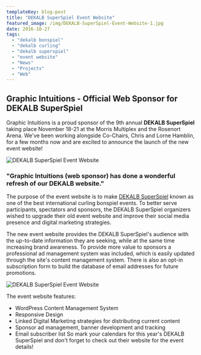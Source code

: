 ```yaml
---
templateKey: blog-post
title: "DEKALB SuperSpiel Event Website"
featured_image: /img/DEKALB-SuperSpiel-Event-Website-1.jpg
date: 2016-10-27
tags:
  - "dekalb bonspiel"
  - "dekalb curling"
  - "dekalb superspiel"
  - "event website"
  - "News"
  - "Projects"
  - "Web"
---
```


## Graphic Intuitions - Official Web Sponsor for DEKALB SuperSpiel

Graphic Intuitions is a proud sponsor of the 9th annual **DEKALB SuperSpiel** taking place November 18-21 at the Morris Multiplex and the Rosenort Arena. We've been working alongside Co-Chairs, Chris and Lorne Hamblin, for a few months now and are excited to announce the launch of the new event website!

![DEKALB SuperSpiel Event Website](/img/DEKALB-SuperSpiel-Event-Website-1.png)

### "Graphic Intuitions (web sponsor) has done a wonderful refresh of our DEKALB website."

The purpose of the event website is to make [DEKALB SuperSpiel](http://www.dekalbsuperspiel.com/) known as one of the best international curling bonspiel events. To better serve participants, spectators and sponsors, the DEKALB SuperSpiel organizers wished to upgrade their old event website and improve their social media presence and digital marketing strategies.

<!--more-->

The new event website provides the DEKALB SuperSpiel's audience with the up-to-date information they are seeking, while at the same time increasing brand awareness. To provide more value to sponsors a professional ad management system was included, which is easily updated through the site's content management system. There is also an opt-in subscription form to build the database of email addresses for future promotions.

![DEKALB SuperSpiel Event Website](/img/DEKALB-SuperSpiel-Event-Website.png)

The event website features:

*   WordPress Content Management System
*   Responsive Design
*   Linked Digital Marketing strategies for distributing current content
*   Sponsor ad management, banner development and tracking
*   Email subscriber list
So mark your calendars for this year's DEKALB SuperSpiel and don't forget to check out their website for the event details!
